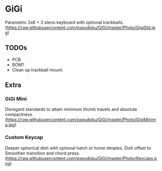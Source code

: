 # GiGi
Parametric 2x6 + 3 steno keyboard with optional trackballs.
(https://raw.githubusercontent.com/pseudoku/GiGi/master/Photo/GigiStd.jpg)
## TODOs
* PCB
* BOM?
* Clean up trackball mount.

## Extra
### GiGi Mini
Disregard standards to attain minimum thumb travels and absolute compactness.
(https://raw.githubusercontent.com/pseudoku/GiGi/master/Photo/GigiMinima.jpg)

### Custom  Keycap
Deeper spherical dish with optional hatch or home dimples.
Dish offset to Smoothen transition and chord press.
(https://raw.githubusercontent.com/pseudoku/GiGi/master/Photo/Keycaps.png)

